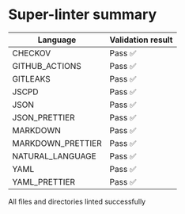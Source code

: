 # Super-linter summary

| Language          | Validation result |
| ----------------- | ----------------- |
| CHECKOV           | Pass ✅           |
| GITHUB_ACTIONS    | Pass ✅           |
| GITLEAKS          | Pass ✅           |
| JSCPD             | Pass ✅           |
| JSON              | Pass ✅           |
| JSON_PRETTIER     | Pass ✅           |
| MARKDOWN          | Pass ✅           |
| MARKDOWN_PRETTIER | Pass ✅           |
| NATURAL_LANGUAGE  | Pass ✅           |
| YAML              | Pass ✅           |
| YAML_PRETTIER     | Pass ✅           |

All files and directories linted successfully
